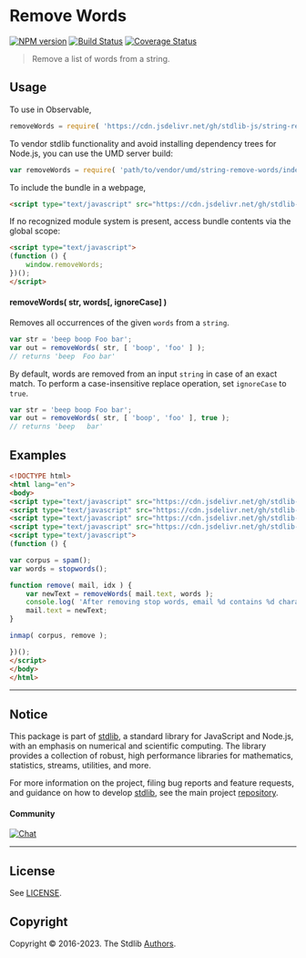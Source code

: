 <!--

@license Apache-2.0

Copyright (c) 2018 The Stdlib Authors.

Licensed under the Apache License, Version 2.0 (the "License");
you may not use this file except in compliance with the License.
You may obtain a copy of the License at

   http://www.apache.org/licenses/LICENSE-2.0

Unless required by applicable law or agreed to in writing, software
distributed under the License is distributed on an "AS IS" BASIS,
WITHOUT WARRANTIES OR CONDITIONS OF ANY KIND, either express or implied.
See the License for the specific language governing permissions and
limitations under the License.

-->

# Remove Words

[![NPM version][npm-image]][npm-url] [![Build Status][test-image]][test-url] [![Coverage Status][coverage-image]][coverage-url] <!-- [![dependencies][dependencies-image]][dependencies-url] -->

> Remove a list of words from a string.

<section class="intro">

</section>

<!-- /.intro -->



<section class="usage">

## Usage

To use in Observable,

```javascript
removeWords = require( 'https://cdn.jsdelivr.net/gh/stdlib-js/string-remove-words@umd/browser.js' )
```

To vendor stdlib functionality and avoid installing dependency trees for Node.js, you can use the UMD server build:

```javascript
var removeWords = require( 'path/to/vendor/umd/string-remove-words/index.js' )
```

To include the bundle in a webpage,

```html
<script type="text/javascript" src="https://cdn.jsdelivr.net/gh/stdlib-js/string-remove-words@umd/browser.js"></script>
```

If no recognized module system is present, access bundle contents via the global scope:

```html
<script type="text/javascript">
(function () {
    window.removeWords;
})();
</script>
```

#### removeWords( str, words\[, ignoreCase] )

Removes all occurrences of the given `words` from a `string`.

```javascript
var str = 'beep boop Foo bar';
var out = removeWords( str, [ 'boop', 'foo' ] );
// returns 'beep  Foo bar'
```

By default, words are removed from an input `string` in case of an exact match. To perform a case-insensitive replace operation, set `ignoreCase` to `true`.

```javascript
var str = 'beep boop Foo bar';
var out = removeWords( str, [ 'boop', 'foo' ], true );
// returns 'beep   bar'
```

</section>

<!-- /.usage -->

<section class="examples">

## Examples

<!-- eslint no-undef: "error" -->

```html
<!DOCTYPE html>
<html lang="en">
<body>
<script type="text/javascript" src="https://cdn.jsdelivr.net/gh/stdlib-js/string-remove-words@umd/browser.js"></script>
<script type="text/javascript" src="https://cdn.jsdelivr.net/gh/stdlib-js/datasets-stopwords-en@umd/browser.js"></script>
<script type="text/javascript" src="https://cdn.jsdelivr.net/gh/stdlib-js/utils-inmap@umd/browser.js"></script>
<script type="text/javascript" src="https://cdn.jsdelivr.net/gh/stdlib-js/datasets-spam-assassin@umd/browser.js"></script>
<script type="text/javascript">
(function () {

var corpus = spam();
var words = stopwords();

function remove( mail, idx ) {
    var newText = removeWords( mail.text, words );
    console.log( 'After removing stop words, email %d contains %d characters. Originally, it contained %d.', idx, newText.length, mail.text.length );
    mail.text = newText;
}

inmap( corpus, remove );

})();
</script>
</body>
</html>
```

</section>

<!-- /.examples -->



<!-- Section for related `stdlib` packages. Do not manually edit this section, as it is automatically populated. -->

<section class="related">

</section>

<!-- /.related -->

<!-- Section for all links. Make sure to keep an empty line after the `section` element and another before the `/section` close. -->


<section class="main-repo" >

* * *

## Notice

This package is part of [stdlib][stdlib], a standard library for JavaScript and Node.js, with an emphasis on numerical and scientific computing. The library provides a collection of robust, high performance libraries for mathematics, statistics, streams, utilities, and more.

For more information on the project, filing bug reports and feature requests, and guidance on how to develop [stdlib][stdlib], see the main project [repository][stdlib].

#### Community

[![Chat][chat-image]][chat-url]

---

## License

See [LICENSE][stdlib-license].


## Copyright

Copyright &copy; 2016-2023. The Stdlib [Authors][stdlib-authors].

</section>

<!-- /.stdlib -->

<!-- Section for all links. Make sure to keep an empty line after the `section` element and another before the `/section` close. -->

<section class="links">

[npm-image]: http://img.shields.io/npm/v/@stdlib/string-remove-words.svg
[npm-url]: https://npmjs.org/package/@stdlib/string-remove-words

[test-image]: https://github.com/stdlib-js/string-remove-words/actions/workflows/test.yml/badge.svg?branch=main
[test-url]: https://github.com/stdlib-js/string-remove-words/actions/workflows/test.yml?query=branch:main

[coverage-image]: https://img.shields.io/codecov/c/github/stdlib-js/string-remove-words/main.svg
[coverage-url]: https://codecov.io/github/stdlib-js/string-remove-words?branch=main

<!--

[dependencies-image]: https://img.shields.io/david/stdlib-js/string-remove-words.svg
[dependencies-url]: https://david-dm.org/stdlib-js/string-remove-words/main

-->

[chat-image]: https://img.shields.io/gitter/room/stdlib-js/stdlib.svg
[chat-url]: https://gitter.im/stdlib-js/stdlib/

[stdlib]: https://github.com/stdlib-js/stdlib

[stdlib-authors]: https://github.com/stdlib-js/stdlib/graphs/contributors

[umd]: https://github.com/umdjs/umd
[es-module]: https://developer.mozilla.org/en-US/docs/Web/JavaScript/Guide/Modules

[deno-url]: https://github.com/stdlib-js/string-remove-words/tree/deno
[umd-url]: https://github.com/stdlib-js/string-remove-words/tree/umd
[esm-url]: https://github.com/stdlib-js/string-remove-words/tree/esm
[branches-url]: https://github.com/stdlib-js/string-remove-words/blob/main/branches.md

[stdlib-license]: https://raw.githubusercontent.com/stdlib-js/string-remove-words/main/LICENSE

[standard-streams]: https://en.wikipedia.org/wiki/Standard_streams

</section>

<!-- /.links -->
